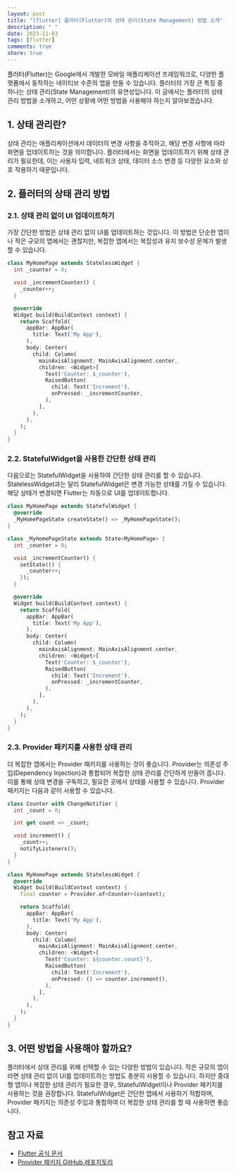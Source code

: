 ```yaml
---
layout: post
title: "[flutter] 플러터(Flutter)의 상태 관리(State Management) 방법 소개"
description: " "
date: 2023-11-03
tags: [flutter]
comments: true
share: true
---
```


플러터(Flutter)는 Google에서 개발한 모바일 애플리케이션 프레임워크로, 다양한 플랫폼에서 동작하는 네이티브 수준의 앱을 만들 수 있습니다. 플러터의 가장 큰 특징 중 하나는 상태 관리(State Management)의 유연성입니다. 이 글에서는 플러터의 상태 관리 방법을 소개하고, 어떤 상황에 어떤 방법을 사용해야 하는지 알아보겠습니다.

## 1. 상태 관리란?

상태 관리는 애플리케이션에서 데이터의 변경 사항을 추적하고, 해당 변경 사항에 따라 화면을 업데이트하는 것을 의미합니다. 플러터에서는 화면을 업데이트하기 위해 상태 관리가 필요한데, 이는 사용자 입력, 네트워크 상태, 데이터 소스 변경 등 다양한 요소와 상호 작용하기 때문입니다.

## 2. 플러터의 상태 관리 방법

### 2.1. 상태 관리 없이 UI 업데이트하기

가장 간단한 방법은 상태 관리 없이 UI를 업데이트하는 것입니다. 이 방법은 단순한 앱이나 작은 규모의 앱에서는 괜찮지만, 복잡한 앱에서는 복잡성과 유지 보수성 문제가 발생할 수 있습니다.

```dart
class MyHomePage extends StatelessWidget {
  int _counter = 0;

  void _incrementCounter() {
    _counter++;
  }

  @override
  Widget build(BuildContext context) {
    return Scaffold(
      appBar: AppBar(
        title: Text('My App'),
      ),
      body: Center(
        child: Column(
          mainAxisAlignment: MainAxisAlignment.center,
          children: <Widget>[
            Text('Counter: $_counter'),
            RaisedButton(
              child: Text('Increment'),
              onPressed: _incrementCounter,
            ),
          ],
        ),
      ),
    );
  }
}
```

### 2.2. StatefulWidget을 사용한 간단한 상태 관리

다음으로는 StatefulWidget을 사용하여 간단한 상태 관리를 할 수 있습니다. StatelessWidget과는 달리 StatefulWidget은 변경 가능한 상태를 가질 수 있습니다. 해당 상태가 변경되면 Flutter는 자동으로 UI를 업데이트합니다.

```dart
class MyHomePage extends StatefulWidget {
  @override
  _MyHomePageState createState() => _MyHomePageState();
}

class _MyHomePageState extends State<MyHomePage> {
  int _counter = 0;

  void _incrementCounter() {
    setState(() {
      _counter++;
    });
  }

  @override
  Widget build(BuildContext context) {
    return Scaffold(
      appBar: AppBar(
        title: Text('My App'),
      ),
      body: Center(
        child: Column(
          mainAxisAlignment: MainAxisAlignment.center,
          children: <Widget>[
            Text('Counter: $_counter'),
            RaisedButton(
              child: Text('Increment'),
              onPressed: _incrementCounter,
            ),
          ],
        ),
      ),
    );
  }
}
```

### 2.3. Provider 패키지를 사용한 상태 관리

더 복잡한 앱에서는 Provider 패키지를 사용하는 것이 좋습니다. Provider는 의존성 주입(Dependency Injection)과 통합되어 복잡한 상태 관리를 간단하게 만들어 줍니다. 이를 통해 상태 변경을 구독하고, 필요한 곳에서 상태를 사용할 수 있습니다. Provider 패키지는 다음과 같이 사용할 수 있습니다.

```dart
class Counter with ChangeNotifier {
  int _count = 0;

  int get count => _count;

  void increment() {
    _count++;
    notifyListeners();
  }
}

class MyHomePage extends StatelessWidget {
  @override
  Widget build(BuildContext context) {
    final counter = Provider.of<Counter>(context);

    return Scaffold(
      appBar: AppBar(
        title: Text('My App'),
      ),
      body: Center(
        child: Column(
          mainAxisAlignment: MainAxisAlignment.center,
          children: <Widget>[
            Text('Counter: ${counter.count}'),
            RaisedButton(
              child: Text('Increment'),
              onPressed: () => counter.increment(),
            ),
          ],
        ),
      ),
    );
  }
}
```

## 3. 어떤 방법을 사용해야 할까요?

플러터에서 상태 관리를 위해 선택할 수 있는 다양한 방법이 있습니다. 작은 규모의 앱이라면 상태 관리 없이 UI를 업데이트하는 방법도 충분히 사용할 수 있습니다. 하지만 중대형 앱이나 복잡한 상태 관리가 필요한 경우, StatefulWidget이나 Provider 패키지를 사용하는 것을 권장합니다. StatefulWidget은 간단한 앱에서 사용하기 적합하며, Provider 패키지는 의존성 주입과 통합하여 더 복잡한 상태 관리를 할 때 사용하면 좋습니다.

## 참고 자료
- [Flutter 공식 문서](https://flutter.dev/)
- [Provider 패키지 GitHub 레포지토리](https://github.com/rrousselGit/provider)